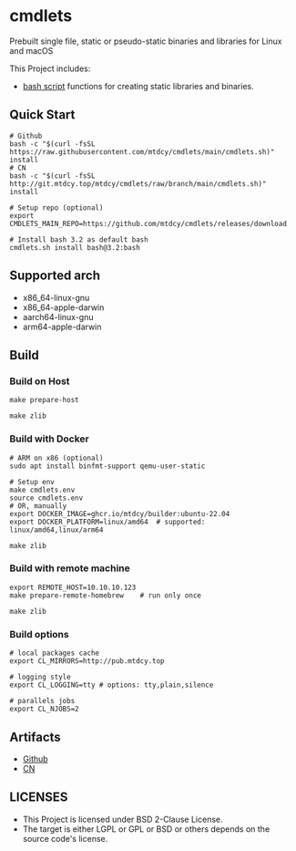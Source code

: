 # cmdlets

Prebuilt single file, static or pseudo-static binaries and libraries for Linux and macOS

This Project includes:

- [bash script](ulib.sh) functions for creating static libraries and binaries.

## Quick Start

```shell
# Github
bash -c "$(curl -fsSL https://raw.githubusercontent.com/mtdcy/cmdlets/main/cmdlets.sh)" install
# CN
bash -c "$(curl -fsSL http://git.mtdcy.top/mtdcy/cmdlets/raw/branch/main/cmdlets.sh)" install

# Setup repo (optional)
export CMDLETS_MAIN_REPO=https://github.com/mtdcy/cmdlets/releases/download

# Install bash 3.2 as default bash
cmdlets.sh install bash@3.2:bash
```

## Supported arch

- x86_64-linux-gnu
- x86_64-apple-darwin
- aarch64-linux-gnu
- arm64-apple-darwin

## Build

### Build on Host

```shell
make prepare-host

make zlib
```

### Build with Docker

```shell
# ARM on x86 (optional)
sudo apt install binfmt-support qemu-user-static

# Setup env
make cmdlets.env
source cmdlets.env
# OR, manually
export DOCKER_IMAGE=ghcr.io/mtdcy/builder:ubuntu-22.04
export DOCKER_PLATFORM=linux/amd64  # supported: linux/amd64,linux/arm64

make zlib
```

### Build with remote machine

```shell
export REMOTE_HOST=10.10.10.123
make prepare-remote-homebrew    # run only once

make zlib
```

### Build options

```shell
# local packages cache
export CL_MIRRORS=http://pub.mtdcy.top

# logging style
export CL_LOGGING=tty # options: tty,plain,silence

# parallels jobs
export CL_NJOBS=2
```

## Artifacts

- [Github](https://github.com/mtdcy/cmdlets/releases)
- [CN](https://pub.mtdcy.top:8443/cmdlets/latest)

## LICENSES

- This Project is licensed under BSD 2-Clause License.
- The target is either LGPL or GPL or BSD or others depends on the source code's license.
